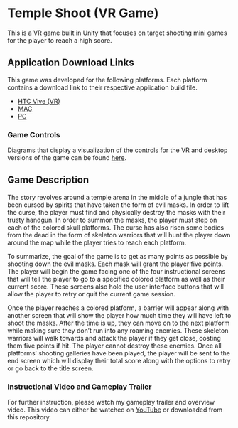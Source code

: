 # Temple Shoot (VR Game)

This is a VR game built in Unity that focuses on target shooting mini games for the player to reach a high score.

## Application Download Links

This game was developed for the following platforms. Each platform contains a download link to their respective application build file.

* [HTC Vive (VR)](https://drive.google.com/file/d/1m2QW8t9FyTj-P2cmgsVuPI4gQkxPqClR/view?usp=sharing)
* [MAC](https://drive.google.com/file/d/1JfoSZjZgCpdKGRGPGyDNT5-hCh5n5T-V/view?usp=sharing)
* [PC](https://drive.google.com/file/d/10w8NarQDAR9hEejZ8UKy_lH4GiIsC9qf/view?usp=sharing)

### Game Controls

Diagrams that display a visualization of the controls for the VR and desktop versions of the game can be found [here](Game_Controls_Diagram.pdf).

## Game Description

The story revolves around a temple arena in the middle of a jungle that has been cursed by spirits that have taken the form of evil masks. In order to lift the curse, the player must find and physically destroy the masks with their trusty handgun. In order to summon the masks, the player must step on each of the colored skull platforms. The curse has also risen some bodies from the dead in the form of skeleton warriors that will hunt the player down around the map while the player tries to reach each platform.

To summarize, the goal of the game is to get as many points as possible by shooting down the evil masks. Each mask will grant the player five points. The player will begin the game facing one of the four instructional screens that will tell the player to go to a specified colored platform as well as their current score. These screens also hold the user interface buttons that will allow the player to retry or quit the current game session. 

Once the player reaches a colored platform, a barrier will appear along with another screen that will show the player how much time they will have left to shoot the masks. After the time is up, they can move on to the next platform while making sure they don’t run into any roaming enemies. These skeleton warriors will walk towards and attack the player if they get close, costing them five points if hit. The player cannot destroy these enemies. Once all platforms’ shooting galleries have been played, the player will be sent to the end screen which will display their total score along with the options to retry or go back to the title screen.

### Instructional Video and Gameplay Trailer

For further instruction, please watch my gameplay trailer and overview video. This video can either be watched on [YouTube](https://www.youtube.com/watch?v=Q81lpjwDEvI&feature=youtu.be) or downloaded from this repository.
